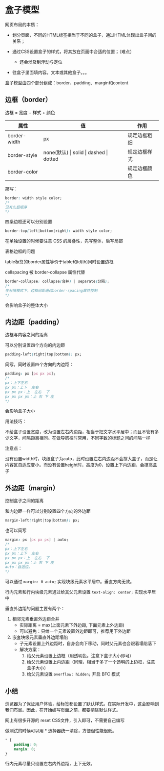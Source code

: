 # 盒子模型

网页布局的本质：

- 划分页面，不同的HTML标签相当于不同的盒子，通过HTML体现出盒子间的关系；

- 通过CSS设置盒子的样式，将其放在页面中合适的位置；（难点）
  - 还会涉及到浮动与定位

- 往盒子里面填内容。文本或其他盒子。。。

盒子模型由四个部分组成：border、padding、margin和content

## 边框（border）

边框 = 宽度 + 样式 + 颜色

| 属性         | 值                                      | 作用         |
| ------------ | --------------------------------------- | ------------ |
| border-width | px                                      | 规定边框粗细 |
| border-style | none(默认) \| solid \| dashed \| dotted | 规定边框样式 |
| border-color |                                         | 规定边框颜色 |

简写：

```css
border: width style color;
/*
没有先后顺序
*/
```

四条边框还可以分别设置

```css
border-top(left|bottom|right): width style color;
```

在单独设置的时候要注意 CSS 的层叠性，先写整体，后写局部

表格边框的问题

table标签的border属性等价于table和td(th)同时设置边框

cellspacing 被 border-collapse 属性代替

```css
border-collapse: collapse(合并) | separate(分隔);
/*
在分隔模式下，边框间距通过border-spacing属性控制
*/
```

会影响盒子的整体大小

## 内边距（padding）

边框与内容之间的距离

可以分别设置四个方向的内边距

```css
padding-left(right|top|bottom): px;
```

简写，同时设置四个方向的内边距：

```css
padding: px [px px px];
/*
px：上下左右
px px：上下  左右
px px px：上  左右  下
px px px px：上 右 下 左
*/
```

会影响盒子大小

用法技巧：

不给盒子设置宽度，改为设置左右内边距，相当于把文字水平居中；而且不管有多少文字，间隔距离相同。在做导航栏时常用，不同字数的标题之间的间隔一样

注意点：

没有设置width时，块级盒子为auto，此时设置左右内边距不会撑大盒子，而是让内容区自适应变小。而没有设置height时，高度为0，设置上下内边距，会撑高盒子

## 外边距（margin）

控制盒子之间的距离

和内边距一样可以分别设置四个方向的外边距

```css
margin-left(right|top|bottom): px;
```

也可以简写

```css
margin: px [px px px] | auto;
/*
px：上下左右
px px：上下  左右
px px px：上  左右  下
px px px px：上 右 下 左
auto：自适应。
*/
```

可以通过 `margin: 0 auto;` 实现块级元素水平居中。垂直方向无效。

行内元素和行内块级元素通过给其父元素设置 `text-align: center;` 实现水平居中

垂直外边距的问题主要有两个：

1. 相邻元素垂直外边距合并
   - 实际距离 = max(上面元素下外边距, 下面元素上外边距)
   - 可以避免：只给一个元素设置外边距即可，推荐用下外边距
2. 嵌套块级元素垂直外边距塌陷
   - 子元素设置上外边距时，自身会向下移动，同时父元素也会跟着塌陷落下
   - 解决方案：
     1. 给父元素设置上边框（用透明色，注意下盒子大小即可）
     2. 给父元素设置上内边距（同理，相当于多了一个透明的上边框，注意盒子大小）
     3. 给父元素设置 `overflow: hidden;` 开启 BFC 模式

## 小结

浏览器为了保证用户体验，给标签都设置了默认样式。在实际开发中，这会影响到我们布局。因此，在开始编写页面之前，都要清除默认样式。

网上有很多开源的 reset CSS文件，引入即可，不需要自己编写

做测试的时候可以用 * 选择器统一清除，方便但性能很低。

```css
* {
    padding: 0;
    margin: 0;
}
```

行内元素尽量只设置左右内外边距，上下无效。